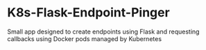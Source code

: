 ﻿# K8s-Flask-Endpoint-Pinger
Small app designed to create endpoints using Flask and requesting callbacks
using Docker pods managed by Kubernetes
